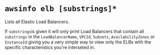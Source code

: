 # `awsinfo elb [substrings]*`

Lists all Elastic Load Balancers. 

If `substrings`is given it will only print Load Balancers that contain all `substrings` in the `LoadBalancerName`, 
`VPCId`, `Subnets`, `AvailabilityZones` or `InstanceId` giving you a very simple way to view only the ELBs with 
the specific characteristics you're interseted in.